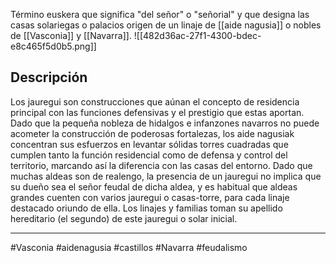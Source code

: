 Término euskera que significa "del señor" o "señorial" y que designa las casas solariegas o palacios origen de un linaje de [[aide nagusia]] o nobles de [[Vasconia]] y [[Navarra]]. 
![[482d36ac-27f1-4300-bdec-e8c465f5d0b5.png]]
## Descripción 
Los jauregui son construcciones que aúnan el concepto de residencia principal con las funciones defensivas y el prestigio que estas aportan. Dado que la pequeña nobleza de hidalgos e infanzones navarros no puede acometer la construcción de poderosas fortalezas, los aide nagusiak concentran sus esfuerzos en levantar sólidas torres cuadradas que cumplen tanto la función residencial como de defensa y control del territorio, marcando así la diferencia con las casas del entorno. Dado que muchas aldeas son de realengo, la presencia de un jauregui no implica que su dueño sea el señor feudal de dicha aldea, y es habitual que aldeas grandes cuenten con varios jauregui o casas-torre, para cada linaje destacado oriundo de ella. Los linajes y familias toman su apellido hereditario (el segundo) de este jauregui o solar inicial. 

--- 
#Vasconia #aidenagusia #castillos #Navarra #feudalismo 
